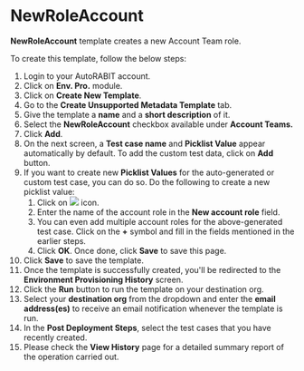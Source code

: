 # NewRoleAccount

**NewRoleAccount** template creates a new Account Team role.

To create this template, follow the below steps:

1. Login to your AutoRABIT account.
2. Click on **Env. Pro.** module.
3. Click on **Create New Template**.
4. Go to the **Create Unsupported Metadata Template** tab.
5. Give the template a **name** and a **short description** of it.
6. Select the **NewRoleAccount** checkbox available under **Account Teams.**
7. Click **Add**.
8. On the next screen, a **Test case name** and **Picklist Value** appear automatically by default. To add the custom test data, click on **Add** button.&#x20;
9. If you want to create new **Picklist Values** for the auto-generated or custom test case, you can do so. Do the following to create a new picklist value:
   1. Click on ![](https://cdn.document360.io/8711f4e7-c040-4616-aac9-d947f87e4619/Images/Documentation/image-1631619313556.png) icon.
   2. Enter the name of the account role in the **New account role** field.&#x20;
   3. You can even add multiple account roles for the above-generated test case. Click on the **+** symbol and fill in the fields mentioned in the earlier steps.&#x20;
   4. Click **OK**. Once done, click **Save** to save this page.
10. Click **Save** to save the template.
11. Once the template is successfully created, you'll be redirected to the **Environment Provisioning History** screen.
12. Click the **Run** button to run the template on your destination org.
13. Select your **destination org** from the dropdown and enter the **email address(es)** to receive an email notification whenever the template is run.
14. In the **Post Deployment Steps**, select the test cases that you have recently created.&#x20;
15. Please check the **View History** page for a detailed summary report of the operation carried out.

